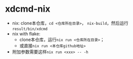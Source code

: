 # xdcmd-nix

* nix:
clone本仓库，`cd <仓库所在目录>`，
`nix-build`，然后运行`result/bin/xdcmd`
* nix with flake:
  * clone本仓库，运行`nix run <仓库所在目录>`；
  * 或直接`nix run <本仓库github地址>`
* 附加参数需要这样`nix run <xxx> -- -h`
